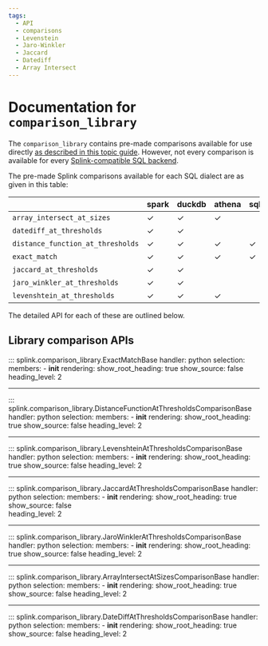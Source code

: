 ```yaml
---
tags:
  - API
  - comparisons
  - Levenstein
  - Jaro-Winkler
  - Jaccard
  - Datediff
  - Array Intersect
---
```

# Documentation for `comparison_library` 

The `comparison_library` contains pre-made comparisons available for use directly [as described in this topic guide](../topic_guides/customising_comparisons.html#method-1-using-the-comparisonlibrary).
However, not every comparison is available for every [Splink-compatible SQL backend](../topic_guides/backends.html).

The pre-made Splink comparisons available for each SQL dialect are as given in this table:

||spark|duckdb|athena|sqlite|
|-|-|-|-|-|
|`array_intersect_at_sizes`|✓|✓|✓||
|`datediff_at_thresholds`|✓|✓|||
|`distance_function_at_thresholds`|✓|✓|✓|✓|
|`exact_match`|✓|✓|✓|✓|
|`jaccard_at_thresholds`|✓|✓|||
|`jaro_winkler_at_thresholds`|✓|✓|||
|`levenshtein_at_thresholds`|✓|✓|✓||


The detailed API for each of these are outlined below.

## Library comparison APIs

::: splink.comparison_library.ExactMatchBase
    handler: python
    selection:
      members:
        -  __init__
    rendering:
      show_root_heading: true
      show_source: false
      heading_level: 2

---

::: splink.comparison_library.DistanceFunctionAtThresholdsComparisonBase
    handler: python
    selection:
      members:
        -  __init__
    rendering:
      show_root_heading: true
      show_source: false
      heading_level: 2

---

::: splink.comparison_library.LevenshteinAtThresholdsComparisonBase
    handler: python
    selection:
      members:
        -  __init__
    rendering:
      show_root_heading: true
      show_source: false
      heading_level: 2

---

::: splink.comparison_library.JaccardAtThresholdsComparisonBase
    handler: python
    selection:
      members:
        -  __init__
    rendering:
      show_root_heading: true
      show_source: false   
      heading_level: 2

---

::: splink.comparison_library.JaroWinklerAtThresholdsComparisonBase
    handler: python
    selection:
      members:
        -  __init__
    rendering:
      show_root_heading: true
      show_source: false
      heading_level: 2

---

::: splink.comparison_library.ArrayIntersectAtSizesComparisonBase
    handler: python
    selection:
      members:
        -  __init__
    rendering:
      show_root_heading: true
      show_source: false
      heading_level: 2

---

::: splink.comparison_library.DateDiffAtThresholdsComparisonBase
    handler: python
    selection:
      members:
        -  __init__
    rendering:
      show_root_heading: true
      show_source: false
      heading_level: 2
